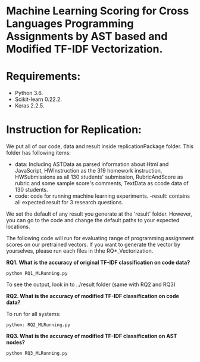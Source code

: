 # Machine Learning Scoring for Cross Languages Programming Assignments by AST based and Modified TF-IDF Vectorization.

# Requirements:
- Python 3.6.
- Scikit-learn 0.22.2.
- Keras 2.2.5.

# Instruction for Replication:

We put all of our code, data and result inside replicationPackage folder. This folder has following items:

- data: Including ASTData as parsed information about Html and JavaScript, HWInstruction as the 319 homework instruction, HWSubmissions as all 130 students' submission, RubricAndScore as rubric and some sample score's comments, TextData as ccode data of 130 students.
- code: code for running machine learning experiments.
-result: contains all expected result for 3 research questions.

We set the default of any result you generate at the 'result' folder. However, you can go to the code and change the default paths to your expected locations.

The following code will run for evaluating range of programming assignment scores on our pretrained vectors. If you want to generate the vector by yourselves, please run each files in thhe RQ*_Vectorization.

**RQ1. What is the accuracy of original TF-IDF classification on code data?**

```python RQ1_MLRunning.py```

To see the output, look in to ../result folder (same with RQ2 and RQ3)

**RQ2. What is the accuracy of modified TF-IDF classification on code data?**

To run for all systems:

```python: RQ2_MLRunning.py```


**RQ3. What is the accuracy of modified TF-IDF classification on AST nodes?**

```python RQ3_MLRunning.py```
